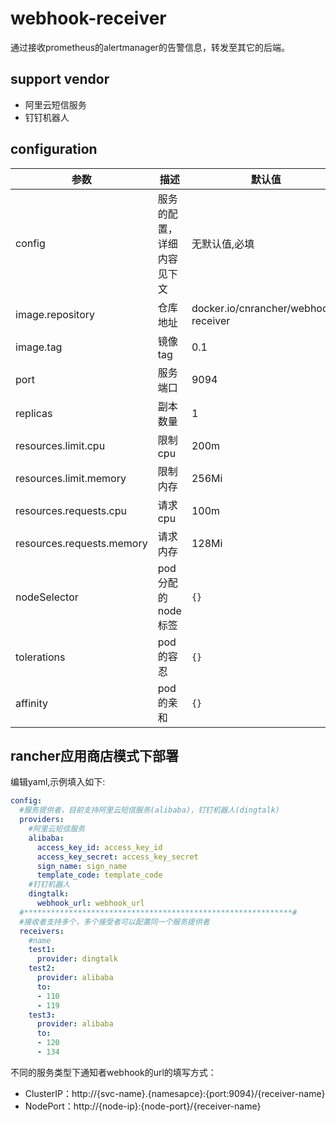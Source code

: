 # webhook-receiver

通过接收prometheus的alertmanager的告警信息，转发至其它的后端。

## support vendor

- 阿里云短信服务
- 钉钉机器人

## configuration
| 参数 | 描述 | 默认值 |
|-----|------|-------|
| config | 服务的配置，详细内容见下文 | 无默认值,必填 |
| image.repository | 仓库地址 | docker.io/cnrancher/webhook-receiver| 
| image.tag | 镜像tag | 0.1 |  
| port | 服务端口 | 9094 |
| replicas | 副本数量 | 1 |
| resources.limit.cpu | 限制cpu | 200m | 
| resources.limit.memory | 限制内存 | 256Mi | 
| resources.requests.cpu | 请求cpu | 100m |
| resources.requests.memory | 请求内存 | 128Mi |
| nodeSelector | pod分配的node标签 | `{}` |
| tolerations | pod的容忍 | `{}` |
| affinity | pod的亲和 | `{}` |

## rancher应用商店模式下部署

编辑yaml,示例填入如下:
```yaml
config:
  #服务提供者，目前支持阿里云短信服务(alibaba)，钉钉机器人(dingtalk)
  providers:
    #阿里云短信服务
    alibaba:
      access_key_id: access_key_id
      access_key_secret: access_key_secret
      sign_name: sign_name
      template_code: template_code
    #钉钉机器人
    dingtalk:
      webhook_url: webhook_url
  #************************************************************#
  #接收者支持多个，多个接受者可以配置同一个服务提供者
  receivers:
    #name
    test1:
      provider: dingtalk
    test2:
      provider: alibaba
      to:
      - 110
      - 119
    test3:
      provider: alibaba
      to:
      - 120
      - 134 
```
不同的服务类型下通知者webhook的url的填写方式：
- ClusterIP：http://{svc-name}.{namesapce}:{port:9094}/{receiver-name}
- NodePort：http://{node-ip}:{node-port}/{receiver-name}
